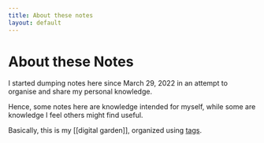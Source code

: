 ```yaml
---
title: About these notes
layout: default
---
```


# About these Notes

I started dumping notes here since March 29, 2022 in an attempt to organise and share my personal knowledge.

Hence, some notes here are knowledge intended for myself, while some are knowledge I feel others might find useful.

Basically, this is my [[digital garden]], organized using [tags][1].

[1]: /tags
